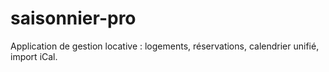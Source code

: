 # saisonnier-pro
Application de gestion locative : logements, réservations, calendrier unifié, import iCal.

